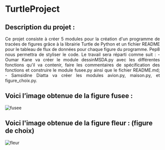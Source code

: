 ﻿# TurtleProject
## Description du projet :
<p align="justify">Ce projet consiste à créer 5 modules pour la création d'un programme de tracées de figures grâce à la librairie Turtle de Python et un fichier README pour le tableau de flux de données pour chaque figure du programme. Pep8 nous permettra de styliser le code. 
Le travail sera réparti comme suit : 
- Oumar Kane va créer le module dessinMSDA.py avec les différentes fonctions qu'il va contenir, faire les commentaires de spécification des fonctions et construire le module fusee.py ainsi que le fichier README.md; 
- Samsidine Diatta va créer les modules avion.py, maison.py, et figure_choix.py.</p>

## Voici l’image obtenue de la figure fusee :

![fusee](https://user-images.githubusercontent.com/83582338/122277317-496a6f00-ced5-11eb-835a-082b90f0f2bd.png)
## Voici l'image obtenue de la figure fleur : (figure de choix)
![fleur](https://user-images.githubusercontent.com/83582338/122446218-ef7baf00-cf91-11eb-8959-0de5dd9eaf49.png)
